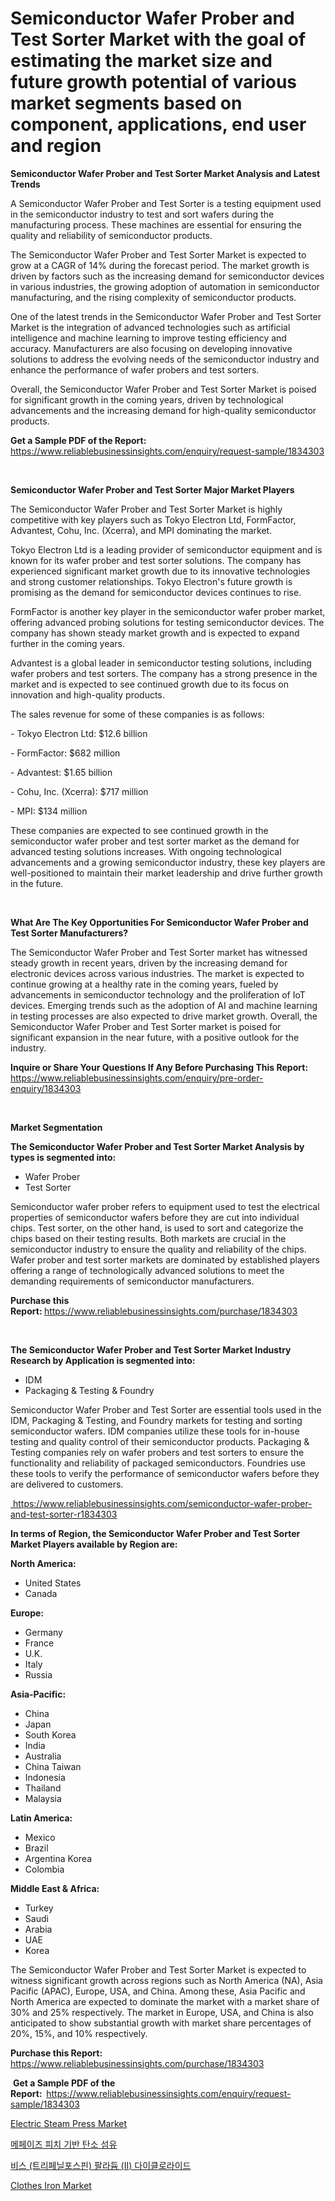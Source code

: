 <p><h1>Semiconductor Wafer Prober and Test Sorter Market with the goal of estimating the market size and future growth potential of various market segments based on component, applications, end user and region</h1></p><p><strong>Semiconductor Wafer Prober and Test Sorter Market Analysis and Latest Trends</strong></p>
<p><p>A Semiconductor Wafer Prober and Test Sorter is a testing equipment used in the semiconductor industry to test and sort wafers during the manufacturing process. These machines are essential for ensuring the quality and reliability of semiconductor products.</p><p>The Semiconductor Wafer Prober and Test Sorter Market is expected to grow at a CAGR of 14% during the forecast period. The market growth is driven by factors such as the increasing demand for semiconductor devices in various industries, the growing adoption of automation in semiconductor manufacturing, and the rising complexity of semiconductor products.</p><p>One of the latest trends in the Semiconductor Wafer Prober and Test Sorter Market is the integration of advanced technologies such as artificial intelligence and machine learning to improve testing efficiency and accuracy. Manufacturers are also focusing on developing innovative solutions to address the evolving needs of the semiconductor industry and enhance the performance of wafer probers and test sorters.</p><p>Overall, the Semiconductor Wafer Prober and Test Sorter Market is poised for significant growth in the coming years, driven by technological advancements and the increasing demand for high-quality semiconductor products.</p></p>
<p><strong>Get a Sample PDF of the Report:&nbsp;</strong> <a href="https://www.reliablebusinessinsights.com/enquiry/request-sample/1834303">https://www.reliablebusinessinsights.com/enquiry/request-sample/1834303</a></p>
<p>&nbsp;</p>
<p><strong>Semiconductor Wafer Prober and Test Sorter Major Market Players</strong></p>
<p><p>The Semiconductor Wafer Prober and Test Sorter Market is highly competitive with key players such as Tokyo Electron Ltd, FormFactor, Advantest, Cohu, Inc. (Xcerra), and MPI dominating the market. </p><p>Tokyo Electron Ltd is a leading provider of semiconductor equipment and is known for its wafer prober and test sorter solutions. The company has experienced significant market growth due to its innovative technologies and strong customer relationships. Tokyo Electron's future growth is promising as the demand for semiconductor devices continues to rise.</p><p>FormFactor is another key player in the semiconductor wafer prober market, offering advanced probing solutions for testing semiconductor devices. The company has shown steady market growth and is expected to expand further in the coming years.</p><p>Advantest is a global leader in semiconductor testing solutions, including wafer probers and test sorters. The company has a strong presence in the market and is expected to see continued growth due to its focus on innovation and high-quality products.</p><p>The sales revenue for some of these companies is as follows:</p><p>- Tokyo Electron Ltd: $12.6 billion</p><p>- FormFactor: $682 million</p><p>- Advantest: $1.65 billion</p><p>- Cohu, Inc. (Xcerra): $717 million</p><p>- MPI: $134 million</p><p>These companies are expected to see continued growth in the semiconductor wafer prober and test sorter market as the demand for advanced testing solutions increases. With ongoing technological advancements and a growing semiconductor industry, these key players are well-positioned to maintain their market leadership and drive further growth in the future.</p></p>
<p>&nbsp;</p>
<p><strong>What Are The Key Opportunities For Semiconductor Wafer Prober and Test Sorter Manufacturers?</strong></p>
<p><p>The Semiconductor Wafer Prober and Test Sorter market has witnessed steady growth in recent years, driven by the increasing demand for electronic devices across various industries. The market is expected to continue growing at a healthy rate in the coming years, fueled by advancements in semiconductor technology and the proliferation of IoT devices. Emerging trends such as the adoption of AI and machine learning in testing processes are also expected to drive market growth. Overall, the Semiconductor Wafer Prober and Test Sorter market is poised for significant expansion in the near future, with a positive outlook for the industry.</p></p>
<p><strong>Inquire or Share Your Questions If Any Before Purchasing This Report:</strong> <a href="https://www.reliablebusinessinsights.com/enquiry/pre-order-enquiry/1834303">https://www.reliablebusinessinsights.com/enquiry/pre-order-enquiry/1834303</a></p>
<p>&nbsp;</p>
<p><strong>Market Segmentation</strong></p>
<p><strong>The Semiconductor Wafer Prober and Test Sorter Market Analysis by types is segmented into:</strong></p>
<p><ul><li>Wafer Prober</li><li>Test Sorter</li></ul></p>
<p><p>Semiconductor wafer prober refers to equipment used to test the electrical properties of semiconductor wafers before they are cut into individual chips. Test sorter, on the other hand, is used to sort and categorize the chips based on their testing results. Both markets are crucial in the semiconductor industry to ensure the quality and reliability of the chips. Wafer prober and test sorter markets are dominated by established players offering a range of technologically advanced solutions to meet the demanding requirements of semiconductor manufacturers.</p></p>
<p><strong>Purchase this Report:&nbsp;</strong><a href="https://www.reliablebusinessinsights.com/purchase/1834303">https://www.reliablebusinessinsights.com/purchase/1834303</a></p>
<p>&nbsp;</p>
<p><strong>The Semiconductor Wafer Prober and Test Sorter Market Industry Research by Application is segmented into:</strong></p>
<p><ul><li>IDM</li><li>Packaging & Testing & Foundry</li></ul></p>
<p><p>Semiconductor Wafer Prober and Test Sorter are essential tools used in the IDM, Packaging & Testing, and Foundry markets for testing and sorting semiconductor wafers. IDM companies utilize these tools for in-house testing and quality control of their semiconductor products. Packaging & Testing companies rely on wafer probers and test sorters to ensure the functionality and reliability of packaged semiconductors. Foundries use these tools to verify the performance of semiconductor wafers before they are delivered to customers.</p></p>
<p><a href="https://www.reliablebusinessinsights.com/semiconductor-wafer-prober-and-test-sorter-r1834303">&nbsp;https://www.reliablebusinessinsights.com/semiconductor-wafer-prober-and-test-sorter-r1834303</a></p>
<p><strong>In terms of Region, the Semiconductor Wafer Prober and Test Sorter Market Players available by Region are:</strong></p>
<p>
    <p> <strong> North America: </strong>
        <ul>
            <li>United States</li>
            <li>Canada</li>
        </ul>
        </p> 
    <p> <strong> Europe: </strong>
        <ul>
            <li>Germany</li>
            <li>France</li>
            <li>U.K.</li>
            <li>Italy</li>
            <li>Russia</li>
        </ul>
        </p> 
    <p> <strong> Asia-Pacific: </strong>
        <ul>
            <li>China</li>
            <li>Japan</li>
            <li>South Korea</li>
            <li>India</li>
            <li>Australia</li>
            <li>China Taiwan</li>
            <li>Indonesia</li>
            <li>Thailand</li>
            <li>Malaysia</li>
        </ul>
        </p> 
    <p> <strong> Latin America: </strong>
        <ul>
            <li>Mexico</li>
            <li>Brazil</li>
            <li>Argentina Korea</li>
            <li>Colombia</li>
        </ul>
        </p> 
    <p> <strong> Middle East & Africa: </strong>
        <ul>
            <li>Turkey</li>
            <li>Saudi</li>
            <li>Arabia</li>
            <li>UAE</li>
            <li>Korea</li>
        </ul>
    </p>
    </p>
<p><p>The Semiconductor Wafer Prober and Test Sorter Market is expected to witness significant growth across regions such as North America (NA), Asia Pacific (APAC), Europe, USA, and China. Among these, Asia Pacific and North America are expected to dominate the market with a market share of 30% and 25% respectively. The market in Europe, USA, and China is also anticipated to show substantial growth with market share percentages of 20%, 15%, and 10% respectively.</p></p>
<p><strong>Purchase this Report: </strong><a href="https://www.reliablebusinessinsights.com/purchase/1834303">https://www.reliablebusinessinsights.com/purchase/1834303</a></p>
<p>&nbsp;<strong>Get a Sample PDF of the Report:&nbsp;&nbsp;</strong><a href="https://www.reliablebusinessinsights.com/enquiry/request-sample/1834303">https://www.reliablebusinessinsights.com/enquiry/request-sample/1834303</a></p>
<p><strong></strong></p>
<p><p><a href="https://github.com/ayamsauke86/Market-Research-Report-List-1/blob/main/electric-steam-press-market.md">Electric Steam Press Market</a></p><p><a href="https://github.com/nicholasellison0076890/Market-Research-Report-List-1/blob/main/7031078157883.md">메페이즈 피치 기반 탄소 섬유</a></p><p><a href="https://github.com/TobyKub4685/Market-Research-Report-List-2/blob/main/2889503157882.md">비스 (트리페닐포스핀) 팔라듐 (II) 다이클로라이드</a></p><p><a href="https://github.com/thuyvuongpk111/Market-Research-Report-List-1/blob/main/clothes-iron-market.md">Clothes Iron Market</a></p></p>